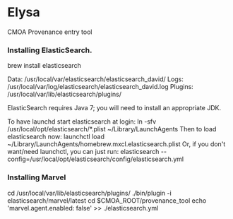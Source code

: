 Elysa
===============

CMOA Provenance entry tool


### Installing ElasticSearch.

  brew install elasticsearch

  Data:    /usr/local/var/elasticsearch/elasticsearch_david/
  Logs:    /usr/local/var/log/elasticsearch/elasticsearch_david.log
  Plugins: /usr/local/var/lib/elasticsearch/plugins/

  ElasticSearch requires Java 7; you will need to install an appropriate JDK.

  To have launchd start elasticsearch at login:
      ln -sfv /usr/local/opt/elasticsearch/*.plist ~/Library/LaunchAgents
  Then to load elasticsearch now:
      launchctl load ~/Library/LaunchAgents/homebrew.mxcl.elasticsearch.plist
  Or, if you don't want/need launchctl, you can just run:
      elasticsearch --config=/usr/local/opt/elasticsearch/config/elasticsearch.yml

### Installing Marvel

  cd /usr/local/var/lib/elasticsearch/plugins/
  ./bin/plugin -i elasticsearch/marvel/latest
  cd $CMOA_ROOT/provenance_tool
  echo 'marvel.agent.enabled: false' >> ./elasticsearch.yml
  